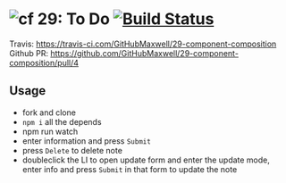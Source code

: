 ![cf](http://i.imgur.com/7v5ASc8.png) 29: To Do [![Build Status](https://travis-ci.com/GitHubMaxwell/29-component-composition.svg?branch=master)](https://travis-ci.com/GitHubMaxwell/29-component-composition)
===

Travis: https://travis-ci.com/GitHubMaxwell/29-component-composition
Github PR: https://github.com/GitHubMaxwell/29-component-composition/pull/4

## Usage
  * fork and clone
  * `npm i` all the depends
  * npm run watch
  * enter information and press `Submit`
  * press `Delete` to delete note
  * doubleclick the LI to open update form and enter the update mode, enter info and press `Submit` in that form to update the note
